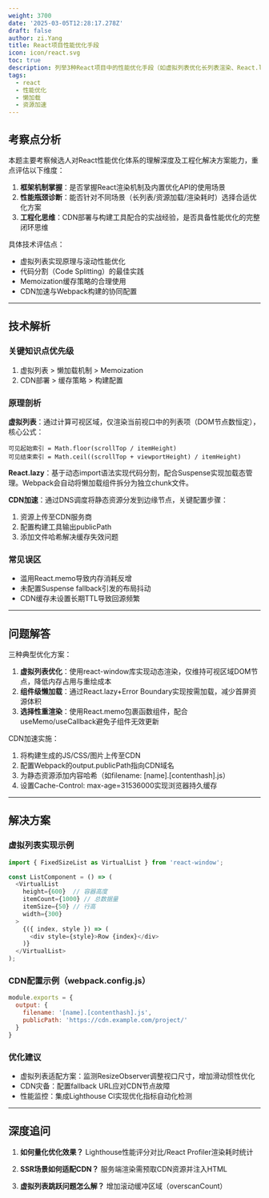 ```yaml
---
weight: 3700
date: '2025-03-05T12:28:17.278Z'
draft: false
author: zi.Yang
title: React项目性能优化手段
icon: icon/react.svg
toc: true
description: 列举3种React项目中的性能优化手段（如虚拟列表优化长列表渲染、React.lazy实现懒加载），并说明如何通过CDN加速静态资源加载？
tags:
  - react
  - 性能优化
  - 懒加载
  - 资源加速
---
```


## 考察点分析

本题主要考察候选人对React性能优化体系的理解深度及工程化解决方案能力，重点评估以下维度：

1. **框架机制掌握**：是否掌握React渲染机制及内置优化API的使用场景
2. **性能瓶颈诊断**：能否针对不同场景（长列表/资源加载/渲染耗时）选择合适优化方案
3. **工程化思维**：CDN部署与构建工具配合的实战经验，是否具备性能优化的完整闭环思维

具体技术评估点：

- 虚拟列表实现原理与滚动性能优化
- 代码分割（Code Splitting）的最佳实践
- Memoization缓存策略的合理使用
- CDN加速与Webpack构建的协同配置

---

## 技术解析

### 关键知识点优先级

1. 虚拟列表 > 懒加载机制 > Memoization
2. CDN部署 > 缓存策略 > 构建配置

### 原理剖析

**虚拟列表**：通过计算可视区域，仅渲染当前视口中的列表项（DOM节点数恒定），核心公式：

```
可见起始索引 = Math.floor(scrollTop / itemHeight)
可见结束索引 = Math.ceil((scrollTop + viewportHeight) / itemHeight)
```

**React.lazy**：基于动态import语法实现代码分割，配合Suspense实现加载态管理。Webpack会自动将懒加载组件拆分为独立chunk文件。

**CDN加速**：通过DNS调度将静态资源分发到边缘节点，关键配置步骤：

1. 资源上传至CDN服务商
2. 配置构建工具输出publicPath
3. 添加文件哈希解决缓存失效问题

### 常见误区

- 滥用React.memo导致内存消耗反增
- 未配置Suspense fallback引发的布局抖动
- CDN缓存未设置长期TTL导致回源频繁

---

## 问题解答

三种典型优化方案：

1. **虚拟列表优化**：使用react-window库实现动态渲染，仅维持可视区域DOM节点，降低内存占用与重绘成本
2. **组件级懒加载**：通过React.lazy+Error Boundary实现按需加载，减少首屏资源体积
3. **选择性重渲染**：使用React.memo包裹函数组件，配合useMemo/useCallback避免子组件无效更新

CDN加速实施：

1. 将构建生成的JS/CSS/图片上传至CDN
2. 配置Webpack的output.publicPath指向CDN域名
3. 为静态资源添加内容哈希（如filename: [name].[contenthash].js）
4. 设置Cache-Control: max-age=31536000实现浏览器持久缓存

---

## 解决方案

### 虚拟列表实现示例

```javascript
import { FixedSizeList as VirtualList } from 'react-window';

const ListComponent = () => (
  <VirtualList
    height={600}  // 容器高度
    itemCount={1000} // 总数据量
    itemSize={50} // 行高
    width={300}
  >
    {({ index, style }) => (
      <div style={style}>Row {index}</div>
    )}
  </VirtualList>
);
```

### CDN配置示例（webpack.config.js）

```javascript
module.exports = {
  output: {
    filename: '[name].[contenthash].js',
    publicPath: 'https://cdn.example.com/project/'
  }
}
```

### 优化建议

- 虚拟列表适配方案：监测ResizeObserver调整视口尺寸，增加滑动惯性优化
- CDN灾备：配置fallback URL应对CDN节点故障
- 性能监控：集成Lighthouse CI实现优化指标自动化检测

---

## 深度追问

1. **如何量化优化效果？**
   Lighthouse性能评分对比/React Profiler渲染耗时统计

2. **SSR场景如何适配CDN？**
   服务端渲染需预取CDN资源并注入HTML

3. **虚拟列表跳跃问题怎么解？**
   增加滚动缓冲区域（overscanCount）
